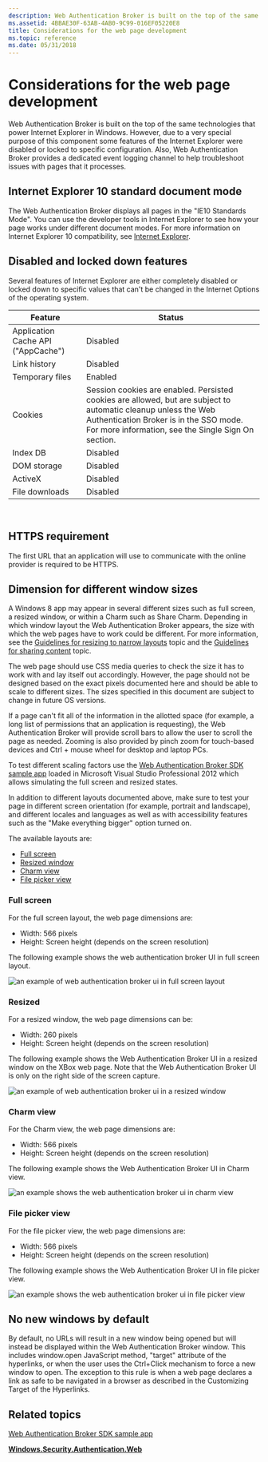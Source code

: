 ```yaml
---
description: Web Authentication Broker is built on the top of the same technologies that power Internet Explorer in Windows.
ms.assetid: 4BBAE30F-63AB-4AB0-9C99-016EF05220E8
title: Considerations for the web page development
ms.topic: reference
ms.date: 05/31/2018
---
```


# Considerations for the web page development

Web Authentication Broker is built on the top of the same technologies that power Internet Explorer in Windows. However, due to a very special purpose of this component some features of the Internet Explorer were disabled or locked to specific configuration. Also, Web Authentication Broker provides a dedicated event logging channel to help troubleshoot issues with pages that it processes.

## Internet Explorer 10 standard document mode

The Web Authentication Broker displays all pages in the "IE10 Standards Mode". You can use the developer tools in Internet Explorer to see how your page works under different document modes. For more information on Internet Explorer 10 compatibility, see [Internet Explorer](/previous-versions/windows/internet-explorer/ie-developer/dev-guides/hh673527(v=vs.85)).

## Disabled and locked down features

Several features of Internet Explorer are either completely disabled or locked down to specific values that can't be changed in the Internet Options of the operating system.



| Feature                            | Status                                                                                                                                                                                                          |
|------------------------------------|-----------------------------------------------------------------------------------------------------------------------------------------------------------------------------------------------------------------|
| Application Cache API ("AppCache") | Disabled                                                                                                                                                                                                        |
| Link history                       | Disabled                                                                                                                                                                                                        |
| Temporary files                    | Enabled                                                                                                                                                                                                         |
| Cookies                            | Session cookies are enabled. Persisted cookies are allowed, but are subject to automatic cleanup unless the Web Authentication Broker is in the SSO mode. For more information, see the Single Sign On section. |
| Index DB                           | Disabled                                                                                                                                                                                                        |
| DOM storage                        | Disabled                                                                                                                                                                                                        |
| ActiveX                            | Disabled                                                                                                                                                                                                        |
| File downloads                     | Disabled                                                                                                                                                                                                        |



 

## HTTPS requirement

The first URL that an application will use to communicate with the online provider is required to be HTTPS.

## Dimension for different window sizes

A Windows 8 app may appear in several different sizes such as full screen, a resized window, or within a Charm such as Share Charm. Depending in which window layout the Web Authentication Broker appears, the size with which the web pages have to work could be different. For more information, see the [Guidelines for resizing to narrow layouts](/previous-versions/windows/hh465371(v=win.10)) topic and the [Guidelines for sharing content](/previous-versions/windows/hh465251(v=win.10)) topic.

The web page should use CSS media queries to check the size it has to work with and lay itself out accordingly. However, the page should not be designed based on the exact pixels documented here and should be able to scale to different sizes. The sizes specified in this document are subject to change in future OS versions.

If a page can't fit all of the information in the allotted space (for example, a long list of permissions that an application is requesting), the Web Authentication Broker will provide scroll bars to allow the user to scroll the page as needed. Zooming is also provided by pinch zoom for touch-based devices and Ctrl + mouse wheel for desktop and laptop PCs.

To test different scaling factors use the [Web Authentication Broker SDK sample app](https://github.com/microsoft/Windows-universal-samples/tree/master/Samples/WebAuthenticationBroker) loaded in Microsoft Visual Studio Professional 2012 which allows simulating the full screen and resized states.

In addition to different layouts documented above, make sure to test your page in different screen orientation (for example, portrait and landscape), and different locales and languages as well as with accessibility features such as the "Make everything bigger" option turned on.

The available layouts are:

-   [Full screen](#full-screen)
-   [Resized window](#resized)
-   [Charm view](#charm-view)
-   [File picker view](#file-picker-view)

### Full screen

For the full screen layout, the web page dimensions are:

-   Width: 566 pixels
-   Height: Screen height (depends on the screen resolution)

The following example shows the web authentication broker UI in full screen layout.

![an example of web authentication broker ui in full screen layout](images/wab-figure2.png)

### Resized

For a resized window, the web page dimensions can be:

-   Width: 260 pixels
-   Height: Screen height (depends on the screen resolution)

The following example shows the Web Authentication Broker UI in a resized window on the XBox web page. Note that the Web Authentication Broker UI is only on the right side of the screen capture.

![an example of web authentication broker ui in a resized window](images/wab-figure3.png)

### Charm view

For the Charm view, the web page dimensions are:

-   Width: 566 pixels
-   Height: Screen height (depends on the screen resolution)

The following example shows the Web Authentication Broker UI in Charm view.

![an example shows the web authentication broker ui in charm view](images/wab-figure4.png)

### File picker view

For the file picker view, the web page dimensions are:

-   Width: 566 pixels
-   Height: Screen height (depends on the screen resolution)

The following example shows the Web Authentication Broker UI in file picker view.

![an example shows the web authentication broker ui in file picker view](images/wab-figure5.png)

## No new windows by default

By default, no URLs will result in a new window being opened but will instead be displayed within the Web Authentication Broker window. This includes window.open JavaScript method, "target" attribute of the hyperlinks, or when the user uses the Ctrl+Click mechanism to force a new window to open. The exception to this rule is when a web page declares a link as safe to be navigated in a browser as described in the Customizing Target of the Hyperlinks.

## Related topics

<dl> <dt>

[Web Authentication Broker SDK sample app](https://github.com/microsoft/Windows-universal-samples/tree/master/Samples/WebAuthenticationBroker)
</dt> <dt>

[**Windows.Security.Authentication.Web**](/uwp/api/Windows.Security.Authentication.Web)
</dt> </dl>

 

 
